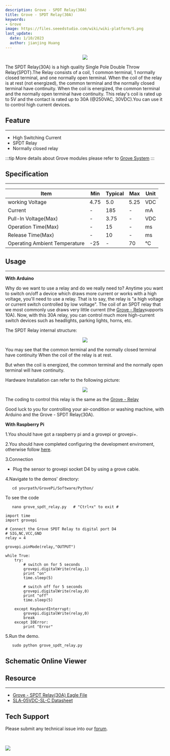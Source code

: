 ```yaml
---
description: Grove - SPDT Relay(30A)
title: Grove - SPDT Relay(30A)
keywords:
- Grove
image: https://files.seeedstudio.com/wiki/wiki-platform/S.png
last_update:
  date: 1/10/2023
  author: jianjing Huang
---
```


<div align="center"><img width="{1000}" src="https://files.seeedstudio.com/wiki/Grove-SPDT_Relay_30A/img/SPDT_Relay_01.jpg" /></div>

The SPDT Relay(30A) is a high quality Single Pole Double Throw Relay(SPDT).The Relay consists of a coil, 1 common terminal, 1 normally closed terminal, and one normally open terminal. When the coil of the relay is at rest (not energized), the common terminal and the normally closed terminal have continuity. When the coil is energized, the common terminal and the normally open terminal have continuity. This relay's coil is rated up to 5V and the contact is rated up to 30A (@250VAC, 30VDC).You can use it to control high current devices.

## Feature

---

- High Switching Current
- SPDT Relay
- Normally closed relay

:::tip
  More details about Grove modules please refer to [Grove System](https://wiki.seeedstudio.com/Grove_System/)
:::

## Specification

---
|Item| Min| Typical |Max |Unit|
|---|---|---|---|---|
|working Voltage| 4.75| 5.0| 5.25 |VDC|
|Current |-|185|-| mA|
|Pull-In Voltage(Max) |-|3.75|-| VDC|
|Operation Time(Max)|-| 15|-| ms|
|Release Time(Max)|-| 10|-| ms|
|Operating Ambient Temperature| -25| - |70 |°C|

## Usage

---
**With Arduino**

Why do we want to use a relay and do we really need to? Anytime you want to switch on/off a device which draws more current or works with a high voltage, you'll need to use a relay. That is to say, the relay is "a high voltage or current switch controlled by low voltage". The coil of an SPDT relay that we most commonly use draws very little current (the [Grove - Relay](https://wiki.seeedstudio.com/Grove-Relay/)supports 10A). Now, with this 30A relay, you can control much more high-current switch devices such as headlights, parking lights, horns, etc.

The SPDT Relay internal structure:

<div align="center"><img width="{1000}" src="https://files.seeedstudio.com/wiki/Grove-SPDT_Relay_30A/img/Relay_Struction.jpg" /></div>

You may see that the common terminal and the normally closed terminal have continuity When the coil of the relay is at rest.

But when the coil is energized, the common terminal and the normally open terminal will have continuity.

Hardware Installation can refer to the following picture:

<div align="center"><img width="{1000}" src="https://files.seeedstudio.com/wiki/Grove-SPDT_Relay_30A/img/SPDT_Relay.jpg" /></div>

The coding to control this relay is the same as the [Grove - Relay](https://wiki.seeedstudio.com/Grove-Relay/)

Good luck to you for controlling your air-condition or washing machine, with Arduino and the Grove - SPDT Relay(30A).

**With Raspberry Pi**

1.You should have got a raspberry pi and a grovepi or grovepi+.

2.You should have completed configuring the development enviroment, otherwise follow [here](https://wiki.seeedstudio.com/GrovePi_Plus#Introducing_the_GrovePi.2B).

3.Connection

- Plug the sensor to grovepi socket D4 by using a grove cable.

4.Navigate to the demos' directory:

```
   cd yourpath/GrovePi/Software/Python/
```

To see the code

```
   nano grove_spdt_relay.py   # "Ctrl+x" to exit #
```

```
import time
import grovepi

# Connect the Grove SPDT Relay to digital port D4
# SIG,NC,VCC,GND
relay = 4

grovepi.pinMode(relay,"OUTPUT")

while True:
    try:
        # switch on for 5 seconds
        grovepi.digitalWrite(relay,1)
        print "on"
        time.sleep(5)

        # switch off for 5 seconds
        grovepi.digitalWrite(relay,0)
        print "off"
        time.sleep(5)

    except KeyboardInterrupt:
        grovepi.digitalWrite(relay,0)
        break
    except IOError:
        print "Error"
```

5.Run the demo.

```
   sudo python grove_spdt_relay.py
```

## Schematic Online Viewer

<div className="altium-ecad-viewer" data-project-src="https://files.seeedstudio.com/wiki/Grove-SPDT_Relay_30A/res/Grove_-_SPDT_Relay(30A)_Eagle_File.zip" style={{borderRadius: '0px 0px 4px 4px', height: 500, borderStyle: 'solid', borderWidth: 1, borderColor: 'rgb(241, 241, 241)', overflow: 'hidden', maxWidth: 1280, maxHeight: 700, boxSizing: 'border-box'}}>
</div>

## Resource

---

- [Grove - SPDT Relay(30A) Eagle File](https://files.seeedstudio.com/wiki/Grove-SPDT_Relay_30A/res/Grove_-_SPDT_Relay(30A)_Eagle_File.zip)
- [SLA-05VDC-SL-C Datasheet](https://files.seeedstudio.com/wiki/Grove-SPDT_Relay_30A/res/SLA-05VDC-SL-C_Datasheet.pdf)

## Tech Support

Please submit any technical issue into our [forum](https://forum.seeedstudio.com/).
<div>
  <br /><p style={{textAlign: 'center'}}><a href="https://www.seeedstudio.com/act-4.html?utm_source=wiki&utm_medium=wikibanner&utm_campaign=newproducts" target="_blank"><img src="https://files.seeedstudio.com/wiki/Wiki_Banner/new_product.jpg" /></a></p>
</div>
